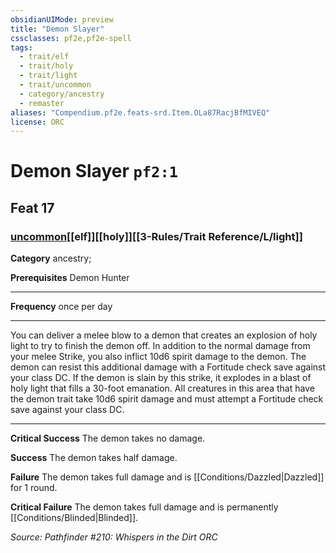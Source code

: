 ```yaml
---
obsidianUIMode: preview
title: "Demon Slayer"
cssclasses: pf2e,pf2e-spell
tags:
  - trait/elf
  - trait/holy
  - trait/light
  - trait/uncommon
  - category/ancestry
  - remaster
aliases: "Compendium.pf2e.feats-srd.Item.OLa87RacjBfMIVEQ"
license: ORC
---
```

# Demon Slayer `pf2:1`
## Feat 17
### [uncommon](uncommon "Uncommon Rarity Trait")[[elf]][[holy]][[3-Rules/Trait Reference/L/light]]

**Category** ancestry; 



**Prerequisites** Demon Hunter
* * *
**Frequency** once per day

* * *

You can deliver a melee blow to a demon that creates an explosion of holy light to try to finish the demon off. In addition to the normal damage from your melee Strike, you also inflict 10d6 spirit damage to the demon. The demon can resist this additional damage with a Fortitude check save against your class DC. If the demon is slain by this strike, it explodes in a blast of holy light that fills a 30-foot emanation. All creatures in this area that have the demon trait take 10d6 spirit damage and must attempt a Fortitude check save against your class DC.

* * *

**Critical Success** The demon takes no damage.

**Success** The demon takes half damage.

**Failure** The demon takes full damage and is [[Conditions/Dazzled|Dazzled]] for 1 round.

**Critical Failure** The demon takes full damage and is permanently [[Conditions/Blinded|Blinded]].

*Source: Pathfinder #210: Whispers in the Dirt*
*ORC*